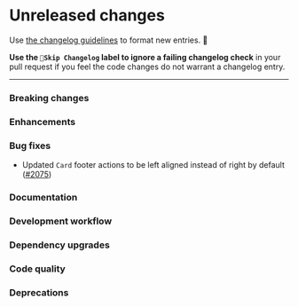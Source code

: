 # Unreleased changes

Use [the changelog guidelines](https://git.io/polaris-changelog-guidelines) to format new entries. 💜

**Use the `🤖Skip Changelog` label to ignore a failing changelog check** in your pull request if you feel the code changes do not warrant a changelog entry.

---

### Breaking changes

### Enhancements

### Bug fixes

- Updated `Card` footer actions to be left aligned instead of right by default ([#2075](https://github.com/Shopify/polaris-react/issues/2075))

### Documentation

### Development workflow

### Dependency upgrades

### Code quality

### Deprecations
